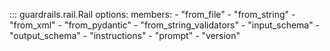 ::: guardrails.rail.Rail
    options:
        members: 
            - "from_file"
            - "from_string"
            - "from_xml"
            - "from_pydantic"
            - "from_string_validators"
            - "input_schema"
            - "output_schema"
            - "instructions"
            - "prompt"
            - "version"